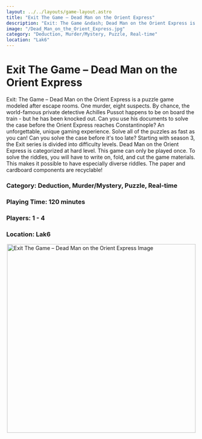 ```yaml
---
layout: ../../layouts/game-layout.astro
title: "Exit The Game – Dead Man on the Orient Express"
description: "Exit: The Game &ndash; Dead Man on the Orient Express is a puzzle game modeled after escape rooms."
image: "/Dead_Man_on_the_Orient_Express.jpg"
category: "Deduction, Murder/Mystery, Puzzle, Real-time"
location: "Lak6"
---
```

# Exit The Game – Dead Man on the Orient Express

Exit: The Game &ndash; Dead Man on the Orient Express is a puzzle game modeled after escape rooms.  One murder, eight suspects. By chance, the world-famous private detective Achilles Pussot happens to be on board the train - but he has been knocked out. Can you use his documents to solve the case before the Orient Express reaches Constantinople?  An unforgettable, unique gaming experience. Solve all of the puzzles as fast as you can! Can you solve the case before it's too late?  Starting with season 3, the Exit series is divided into difficulty levels.  Dead Man on the Orient Express  is categorized at hard level.  This game can only be played once. To solve the riddles, you will have to write on, fold, and cut the game materials. This makes it possible to have especially diverse riddles. The paper and cardboard components are recyclable!  

### Category: Deduction, Murder/Mystery, Puzzle, Real-time

### Playing Time: 120 minutes

### Players: 1 - 4

### Location: Lak6

<img src="/Dead_Man_on_the_Orient_Express.jpg" alt="Exit The Game – Dead Man on the Orient Express Image" width="500" style="display: block; margin: 0 auto">

